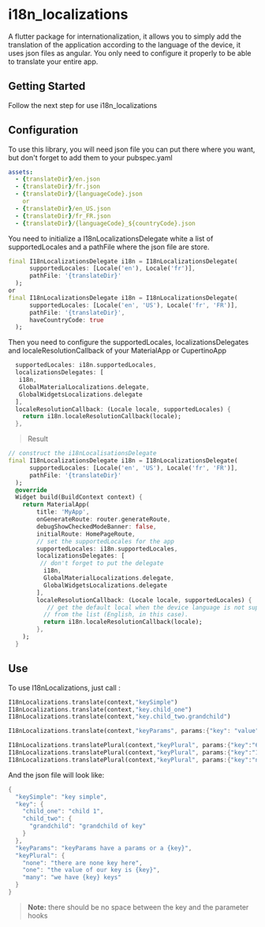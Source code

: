 # i18n_localizations

A flutter package for internationalization, it allows you to simply add the translation of the application according to the language of the device, it uses json files as angular.
You only need to configure it properly to be able to translate your entire app.

## Getting Started

Follow the next step for use i18n_localizations

## Configuration
To use this library, you will need json file you can put there where you want, but don't forget to add them to your pubspec.yaml
```yaml
assets:
  - {translateDir}/en.json
  - {translateDir}/fr.json
  - {translateDir}/{languageCode}.json
    or
  - {translateDir}/en_US.json
  - {translateDir}/fr_FR.json
  - {translateDir}/{languageCode}_${countryCode}.json
```

You need to initialize a I18nLocalizationsDelegate white a list of supportedLocales and a pathFile where the json file are store.
```dart
final I18nLocalizationsDelegate i18n = I18nLocalizationsDelegate(
      supportedLocales: [Locale('en'), Locale('fr')],
      pathFile: '{translateDir}'
  );
or
final I18nLocalizationsDelegate i18n = I18nLocalizationsDelegate(
      supportedLocales: [Locale('en', 'US'), Locale('fr', 'FR')],
      pathFile: '{translateDir}',
      haveCountryCode: true
  );
```

Then you need to configure the supportedLocales, localizationsDelegates and localeResolutionCallback of your MaterialApp or CupertinoApp
```dart
  supportedLocales: i18n.supportedLocales,
  localizationsDelegates: [
   i18n,
   GlobalMaterialLocalizations.delegate,
   GlobalWidgetsLocalizations.delegate
  ],
  localeResolutionCallback: (Locale locale, supportedLocales) {
    return i18n.localeResolutionCallback(locale);
  },
```


> Result

```dart
// construct the i18nLocalisationsDelegate
final I18nLocalizationsDelegate i18n = I18nLocalizationsDelegate(
      supportedLocales: [Locale('en', 'US'), Locale('fr', 'FR')],
      pathFile: '{translateDir}'
  );
  @override
  Widget build(BuildContext context) {
    return MaterialApp(
        title: 'MyApp',
        onGenerateRoute: router.generateRoute,
        debugShowCheckedModeBanner: false,
        initialRoute: HomePageRoute,
        // set the supportedLocales for the app
        supportedLocales: i18n.supportedLocales,
        localizationsDelegates: [
         // don't forget to put the delegate
          i18n,
          GlobalMaterialLocalizations.delegate,
          GlobalWidgetsLocalizations.delegate
        ],
        localeResolutionCallback: (Locale locale, supportedLocales) {
           // get the default local when the device language is not supported, use the first one
          // from the list (English, in this case).
          return i18n.localeResolutionCallback(locale);
        },
    );
  }
```

## Use

To use I18nLocalizations, just call :
```dart
I18nLocalizations.translate(context,"keySimple")
I18nLocalizations.translate(context,"key.child_one")
I18nLocalizations.translate(context,"key.child_two.grandchild")

I18nLocalizations.translate(context,"keyParams", params:{"key": "value"})

I18nLocalizations.translatePlural(context,"keyPlural", params:{"key":"6"})
I18nLocalizations.translatePlural(context,"keyPlural", params:{"key":"1"})
I18nLocalizations.translatePlural(context,"keyPlural", params:{"key":"not a number"})

```
And the json file will look like:
```dart
{
  "keySimple": "key simple",
  "key": {
    "child_one": "child 1",
    "child_two": {
      "grandchild": "grandchild of key"
    }
  },
  "keyParams": "keyParams have a params or a {key}",
  "keyPlural": {
    "none": "there are none key here",
    "one": "the value of our key is {key}",
    "many": "we have {key} keys"
  }
}
```
> **Note:** there should be no space between the key and the parameter hooks



